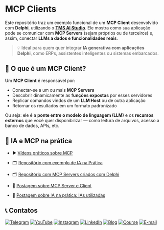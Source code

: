 # MCP Clients

Este repositório traz um exemplo funcional de um **MCP Client** desenvolvido com **Delphi**, utilizando o **[TMS AI Studio](https://www.tmssoftware.com/site/tmsaistudio.asp)**. Ele mostra como sua aplicação pode se comunicar com **MCP Servers** (sejam próprios ou de terceiros) e, assim, conectar **LLMs a dados e funcionalidades reais**.

> 💡 Ideal para quem quer integrar **IA generativa com aplicações Delphi**, como ERPs, assistentes inteligentes ou sistemas embarcados.


## 📌 O que é um MCP Client?

Um **MCP Client** é responsável por:
- Conectar-se a um ou mais **MCP Servers**
- Descobrir dinamicamente as **funções expostas** por esses servidores
- Replicar comandos vindos de um **LLM Host** ou de outra aplicação
- Retornar os resultados em um formato padronizado

Ou seja: ele é a **ponte entre o modelo de linguagem (LLM)** e os **recursos externos** que você quer disponibilizar — como leitura de arquivos, acesso a banco de dados, APIs, etc.

## 🔗 IA e MCP na prática
- ▶️ [Vídeos práticos sobre MCP](https://www.youtube.com/watch?v=G7H9_hGQ3Q8&list=PLLHSz4dOnnN237tIxJI10E5cy1dgXJxgP)

- 🗂️ [Repositório com exemplo de IA na Prática](https://github.com/Code4Delphi/ia-na-pratica)

- 🗂️ [Repositório com MCP Servers criados com Delphi](https://github.com/Code4Delphi/mcp-servers)

- 🌟 [Postagem sobre MCP Server e Client](https://code4delphi.com.br/blog/mcp/)

- 🌟 [Postagem sobre IA na prática: IAs utilizadas](https://code4delphi.com.br/blog/ia-na-pratica-ias-utilizadas/)

## 📞 Contatos
[![Telegram](https://img.shields.io/badge/Telegram-Join-blue?logo=telegram)](https://t.me/Code4Delphi)
[![YouTube](https://img.shields.io/badge/YouTube-Join-red?logo=youtube&logoColor=red)](https://www.youtube.com/@code4delphi)
[![Instagram](https://img.shields.io/badge/Intagram-Follow-red?logo=instagram&logoColor=pink)](https://www.instagram.com/code4delphi/)
[![LinkedIn](https://img.shields.io/badge/LinkedIn-Connect-blue)](https://www.linkedin.com/in/cesar-cardoso-dev)
[![Blog](https://img.shields.io/badge/Blog-Code4Delphi-F00?logo=delphi)](https://code4delphi.com.br/blog/)
[![Course](https://img.shields.io/badge/Course-Delphi-F00?logo=delphi)](https://go.hotmart.com/U81331747Y?dp=1)
[![E-mail](https://img.shields.io/badge/E--mail-Send-yellowgreen?logo=maildotru&logoColor=yellowgreen)](mailto:contato@code4delphi.com.br)
